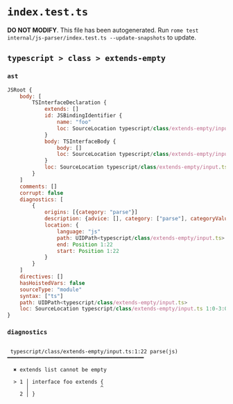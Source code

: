 # `index.test.ts`

**DO NOT MODIFY**. This file has been autogenerated. Run `rome test internal/js-parser/index.test.ts --update-snapshots` to update.

## `typescript > class > extends-empty`

### `ast`

```javascript
JSRoot {
	body: [
		TSInterfaceDeclaration {
			extends: []
			id: JSBindingIdentifier {
				name: "foo"
				loc: SourceLocation typescript/class/extends-empty/input.ts 1:10-1:13 (foo)
			}
			body: TSInterfaceBody {
				body: []
				loc: SourceLocation typescript/class/extends-empty/input.ts 1:22-2:1
			}
			loc: SourceLocation typescript/class/extends-empty/input.ts 1:0-2:1
		}
	]
	comments: []
	corrupt: false
	diagnostics: [
		{
			origins: [{category: "parse"}]
			description: {advice: [], category: ["parse"], categoryValue: "js", message: ["extends", RAW_MARKUP {value: " list cannot be empty"}]}
			location: {
				language: "js"
				path: UIDPath<typescript/class/extends-empty/input.ts>
				end: Position 1:22
				start: Position 1:22
			}
		}
	]
	directives: []
	hasHoistedVars: false
	sourceType: "module"
	syntax: ["ts"]
	path: UIDPath<typescript/class/extends-empty/input.ts>
	loc: SourceLocation typescript/class/extends-empty/input.ts 1:0-3:0
}
```

### `diagnostics`

```

 typescript/class/extends-empty/input.ts:1:22 parse(js) ━━━━━━━━━━━━━━━━━━━━━━━━━━━━━━━━━━━━━━━━━━━━

  ✖ extends list cannot be empty

  > 1 │ interface foo extends {
      │                       ^
    2 │ }


```

